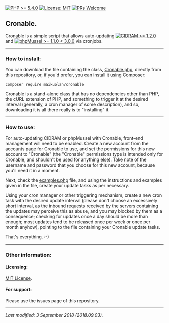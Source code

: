 [![PHP >= 5.4.0](https://img.shields.io/badge/PHP-%3E%3D%205.4.0-8892bf.svg)](https://maikuolan.github.io/Compatibility-Charts/)
[![License: MIT](https://img.shields.io/badge/License-MIT-green.svg)](https://opensource.org/licenses/MIT)
[![PRs Welcome](https://img.shields.io/badge/PRs-Welcome-brightgreen.svg)](http://makeapullrequest.com)

## Cronable.

Cronable is a simple script that allows auto-updating [![CIDRAM >= 1.2.0](https://img.shields.io/badge/CIDRAM-%3E%3D%201.2.0-ff8800.svg)](https://maikuolan.github.io/Compatibility-Charts/) and [![phpMussel >= 1.1.0 < 3.0.0](https://img.shields.io/badge/phpMussel-%3E%3D%201.1.0%20%3C%203.0.0-ff8800.svg)](https://maikuolan.github.io/Compatibility-Charts/) via cronjobs.

---

### How to install:

You can download the file containing the class, [Cronable.php](src/Cronable.php), directly from this repository, or, if you'd prefer, you can install it using Composer:

`composer require maikuolan/cronable`

Cronable is a stand-alone class that has no dependencies other than PHP, the cURL extension of PHP, and something to trigger it at the desired interval (generally, a cron manager of some description), and so, downloading it is all there really is to "installing" it.

---

### How to use:

For auto-updating CIDRAM or phpMussel with Cronable, front-end management will need to be enabled. Create a new account from the accounts page for Cronable to use, and set the permissions for this new account to "Cronable" (the "Cronable" permissions type is intended only for Cronable, and shouldn't be used for anything else). Take note of the username and password that you choose for this new account, because you'll need it in a moment.

Next, check the [examples.php](examples.php) file, and using the instructions and examples given in the file, create your update tasks as per necessary.

Using your cron manager or other triggering mechanism, create a new cron task with the desired update interval (please don't choose an excessively short interval, as the inbound requests received by the servers containing the updates may perceive this as abuse, and you may blocked by them as a consequence; checking for updates once a day should be more than enough; most updates tend to be released once per week or once per month anyhow), pointing to the file containing your Cronable update tasks.

That's everything. :-)

---

### Other information:

#### Licensing:
[MIT License](https://github.com/Maikuolan/Cronable/blob/master/LICENSE.txt).

#### For support:
Please use the issues page of this repository.

---

*Last modified: 3 September 2018 (2018.09.03).*
